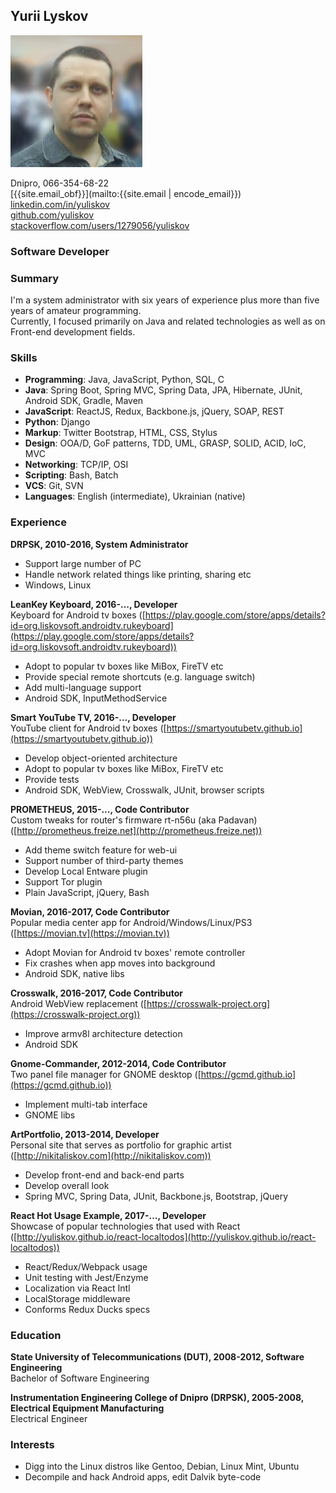 ## **Yurii Lyskov**

<img id="my-photo" src="/img/my_photo2.jpg"/>

Dnipro, 066-354-68-22  
[<span class="obfuscate">{{site.email_obf}}</span>](mailto:{{site.email | encode_email}})  
[linkedin.com/in/yuliskov](http://www.linkedin.com/in/yuliskov)  
[github.com/yuliskov](https://github.com/yuliskov)  
[stackoverflow.com/users/1279056/yuliskov](https://stackoverflow.com/users/1279056/yuliskov)  

<div class="clear"></div>

### Software Developer

### Summary

I'm a system administrator with six years of experience plus more than five years of amateur programming.  
Currently, I focused primarily on Java and related technologies as well as on Front-end development fields.

### Skills

- **Programming**: Java, JavaScript, Python, SQL, C
- **Java**: Spring Boot, Spring MVC, Spring Data, JPA, Hibernate, JUnit, Android SDK, Gradle, Maven
- **JavaScript**: ReactJS, Redux, Backbone.js, jQuery, SOAP, REST
- **Python**: Django
- **Markup**: Twitter Bootstrap, HTML, CSS, Stylus
- **Design**: OOA/D, GoF patterns, TDD, UML, GRASP, SOLID, ACID, IoC, MVC
- **Networking**: TCP/IP, OSI
- **Scripting**: Bash, Batch
- **VCS**: Git, SVN
- **Languages**: English (intermediate), Ukrainian (native)

### Experience

**DRPSK, 2010-2016, System Administrator**
- Support large number of PC
- Handle network related things like printing, sharing etc
- Windows, Linux

**LeanKey Keyboard, 2016-..., Developer**  
Keyboard for Android tv boxes ([https://play.google.com/store/apps/details?id=org.liskovsoft.androidtv.rukeyboard](https://play.google.com/store/apps/details?id=org.liskovsoft.androidtv.rukeyboard))
- Adopt to popular tv boxes like MiBox, FireTV etc
- Provide special remote shortcuts (e.g. language switch)
- Add multi-language support
- Android SDK, InputMethodService

**Smart YouTube TV, 2016-..., Developer**  
YouTube client for Android tv boxes ([https://smartyoutubetv.github.io](https://smartyoutubetv.github.io))
- Develop object-oriented architecture
- Adopt to popular tv boxes like MiBox, FireTV etc
- Provide tests
- Android SDK, WebView, Crosswalk, JUnit, browser scripts

**PROMETHEUS, 2015-..., Code Contributor**  
Custom tweaks for router's firmware rt-n56u (aka Padavan) ([http://prometheus.freize.net](http://prometheus.freize.net))
- Add theme switch feature for web-ui
- Support number of third-party themes
- Develop Local Entware plugin
- Support Tor plugin
- Plain JavaScript, jQuery, Bash

**Movian, 2016-2017, Code Contributor**  
Popular media center app for Android/Windows/Linux/PS3 ([https://movian.tv](https://movian.tv))
- Adopt Movian for Android tv boxes' remote controller
- Fix crashes when app moves into background
- Android SDK, native libs

**Crosswalk, 2016-2017, Code Contributor**  
Android WebView replacement ([https://crosswalk-project.org](https://crosswalk-project.org))
- Improve armv8l architecture detection
- Android SDK

**Gnome-Commander, 2012-2014, Code Contributor**  
Two panel file manager for GNOME desktop ([https://gcmd.github.io](https://gcmd.github.io))  
- Implement multi-tab interface
- GNOME libs

**ArtPortfolio, 2013-2014, Developer**  
Personal site that serves as portfolio for graphic artist ([http://nikitaliskov.com](http://nikitaliskov.com))
- Develop front-end and back-end parts
- Develop overall look
- Spring MVC, Spring Data, JUnit, Backbone.js, Bootstrap, jQuery

**React Hot Usage Example, 2017-..., Developer**  
Showcase of popular technologies that used with React ([http://yuliskov.github.io/react-localtodos](http://yuliskov.github.io/react-localtodos))
- React/Redux/Webpack usage
- Unit testing with Jest/Enzyme
- Localization via React Intl
- LocalStorage middleware
- Conforms Redux Ducks specs

### Education

**State University of Telecommunications (DUT), 2008-2012, Software Engineering**  
Bachelor of Software Engineering

**Instrumentation Engineering College of Dnipro (DRPSK), 2005-2008, Electrical Equipment Manufacturing**  
Electrical Engineer

### Interests

- Digg into the Linux distros like Gentoo, Debian, Linux Mint, Ubuntu
- Decompile and hack Android apps, edit Dalvik byte-code
